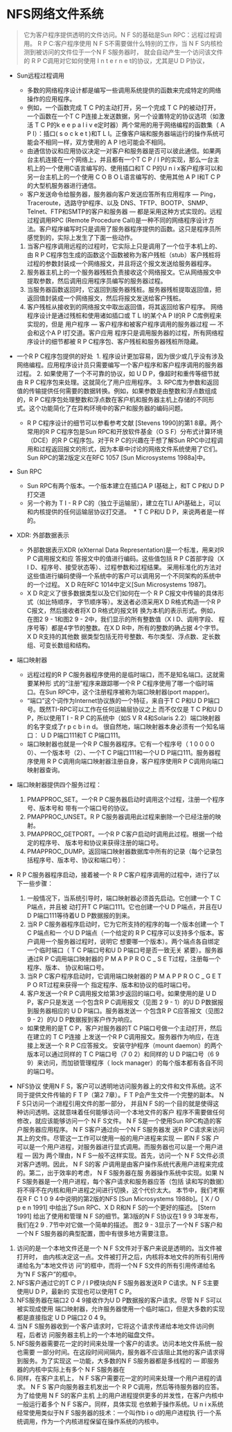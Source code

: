 # NFS网络文件系统
> 它为客户程序提供透明的文件访问。N F S的基础是Sun RPC：远程过程调用。
 R P C:客户程序使用 N F S不需要做什么特别的工作，当 N F S内核检测到被访问的文件位于一个N F S服务器时，
 就会自动产生一个访问该文件的 R P C调用对它如何使用 I n t e r n e t的协议，尤其是U D P协议，

* Sun远程过程调用
  * 多数的网络程序设计都是编写一些调用系统提供的函数来完成特定的网络操作的应用程序。
  * 例如，一个函数完成 T C P的主动打开，另一个完成 T C P的被动打开，一个函数在一个T C P连接上发送数据，另一个设置特定的协议选项（如激活 T C P的k e e p a l i v e定时器）两个常用的用于网络编程的函数集（ A P I）：插口( s o c k e t )和T L I。正像客户端和服务器端运行的操作系统可能会不相同一样，双方使用的 A P I也可能会不相同。
  * 由通信协议和应用协议决定一对客户和服务器是否可以彼此通信。如果两台主机连接在一个网络上，并且都有一个T C P / I P的实现，那么一台主机上的一个使用C语言编写的、使用插口和T C P的U n i x客户程序可以和另一台主机上的一个使用 C O B O L语言编写的、使用其他 A P I和T C P的大型机服务器进行通信。
  * 客户发送命令给服务器，服务器向客户发送应答所有应用程序 — Ping，Traceroute，选路守护程序、以及 DNS、TFTP、BOOTP、SNMP、Telnet、FTP和SMTP的客户和服务器 — 都是采用这种方式实现的。远程过程调用RPC (Remote Procedure Call)是一种不同的网络程序设计方法。客户程序编写时只是调用了服务器程序提供的函数。这只是程序员所感觉到的，实际上发生了下面一些动作。
  1. 当客户程序调用远程的过程时，它实际上只是调用了一个位于本机上的、由 R P C程序包生成的函数这个函数被称为客户残桩（stub）客户残桩将过程的参数封装成一个网络报文，并且将这个报文发送给服务器程序。
  2. 服务器主机上的一个服务器残桩负责接收这个网络报文。它从网络报文中提取参数，然后调用应用程序员编写的服务器过程。
  3. 当服务器函数返回时，它返回到服务器残桩。服务器残桩提取返回值，把返回值封装成一个网络报文，然后将报文发送给客户残桩。
  4. 客户残桩从接收到的网络报文中取出返回值，将其返回给客户程序。
网络程序设计是通过残桩和使用诸如插口或 T L I的某个A P I的R P C库例程来实现的，但是
用户程序 — 客户程序和被客户程序调用的服务器过程 — 不会和这个A P I打交道。客户应用
程序只是调用服务器的过程，所有网络程序设计的细节都被 R P C程序包、客户残桩和服务器残桩所隐藏。

* 一个R P C程序包提供的好处
  1. 程序设计更加容易，因为很少或几乎没有涉及网络编程。应用程序设计员只需要编写一个客户程序和客户程序调用的服务器过程。
  2. 如果使用了一个不可靠的协议，如 U D P，像超时和重传等细节就由 R P C程序包来处理。这就简化了用户应用程序。
  3. RPC库为参数和返回值的传输提供任何需要的数据转换。例如，如果参数是由整数和浮点数组成的，R P C程序包处理整数和浮点数在客户机和服务器主机上存储的不同形式。这个功能简化了在异构环境中的客户和服务器的编码问题。
  * R P C程序设计的细节可以参看参考文献 [Stevens 1990]的第1 8章。两个常用的R P C程序包是Sun RPC和开放软件基金（O S F）分布式计算环境（DCE）的R P C程序包。对于R P C的兴趣在于想了解Sun RPC中过程调用和过程返回报文的形式，因为本章中讨论的网络文件系统使用了它们。Sun RPC的第2版定义在RFC 1057 [Sun Microsystems 1988a]中。

* Sun RPC
  * Sun RPC有两个版本。一个版本建立在插口A P I基础上，和T C P和U D P打交道
  * 另一个称为 T I - R P C的（独立于运输层），建立在TLI API基础上，可以和内核提供的任何运输层协议打交道。
  * T C P和U D P，来说两者是一样的。

* XDR: 外部数据表示
  * 外部数据表示XDR (eXternal Data Representation)是一个标准，用来对R P C调用报文和应
答报文中的值进行编码。这些值包括 R P C首部字段（X I D、程序号、接受状态等）、过程参数和过程结果。
采用标准化的方法对这些值进行编码使得一个系统中的客户可以调用另一个不同架构的系统中的一个过程。
X D R在RFC 1014中定义[Sun Microsystems 1987]。
  * X D R定义了很多数据类型以及它们如何在一个 R P C报文中传输的具体形式（如比特顺序，
字节顺序等）。发送者必须采用X D R格式构造一个R P C报文，然后接收者将X D R格式的报文转
换为本机的表示形式。例如，在图2 9 - 1和图2 9 - 2中，我们显示的所有整数值（X I D、调用字段、
程序号等）都是4字节的整数。在X D R中，所有的整数的确占据 4个字节。X D R支持的其他数
据类型包括无符号整数、布尔类型、浮点数、定长数组、可变长数组和结构。

* 端口映射器
  * 远程过程的R P C服务器程序使用的是临时端口，而不是知名端口。这就需要某种形
式的“注册”程序来跟踪哪一个R P C程序使用了哪一个临时端口。在Sun RPC中，这个注册程序被称为端口映射器(port mapper)。
  * “端口”这个词作为Internet协议族的一个特征，来自于T C P和U D P端口号。既然TI-RPC可以工作在任何运输层协议之上
 而不仅仅是 T C P和U D P，所以使用T I - R P C的系统中（如S V R 4和Solaris 2.2）端口映射器的名字变成了r p c b i n d。
很自然地，端口映射器本身必须有一个知名端口： U D P端口111和T C P端口111。
  * 端口映射器也就是一个R P C服务器程序。它有一个程序号（ 1 0 0 0 0 0）、一个版本号（2）、一个T C P端口111和一个U D P端口111。服务器程序使用 R P C调用向端口映射器注册自身，客户程序使用R P C调用向端口映射器查询。
  
* 端口映射器提供四个服务过程：
  1. PMAPPROC_SET。一个R P C服务器启动时调用这个过程，注册一个程序号、版本号和
带有一个端口号的协议。
  2. PMAPPROC_UNSET。R P C服务器调用此过程来删除一个已经注册的映射。
  3. PMAPPROC_GETPORT。一个R P C客户启动时调用此过程。根据一个给定的程序号、
版本号和协议来获得注册的端口号。
  4. PMAPPROC_DUMP。返回端口映射器数据库中所有的记录（每个记录包括程序号、版本号、协议和端口号）：
  

* R P C服务器程序启动，接着被一个 R P C客户程序调用的过程中，进行了以下一些步骤：
  1. 一般情况下，当系统引导时，端口映射器必须首先启动。它创建一个 T C P端点，并且被
动打开T C P端口111。它也创建一个U D P端点，并且在U D P端口111等待着U D P数据报的到来。
  2. 当R P C服务器程序启动时，它为它所支持的程序的每一个版本创建一个 T C P端点和一
个U D P端点（一个给定的 R P C程序可以支持多个版本。客户调用一个服务器过程时，说明它
想要哪一个版本）。两个端点各自绑定一个临时端口（ T C P端口号和U D P端口号是否一致无关
紧要）。服务器通过R P C调用端口映射器的 P M A P P R O C _ S E T过程，注册每一个程序、版本、
协议和端口号。
  3. 当R P C客户程序启动时，它调用端口映射器的 P M A P P R O C _ G E T P O RT过程来获得一个
指定程序、版本和协议的临时端口号。
  4. 客户发送一个R P C调用报文给第3步返回的端口号。如果使用的是 U D P，客户只是发送
一个包含R P C调用报文（见图 2 9 - 1）的U D P数据报到服务器相应的 U D P端口。服务器发送一
个包含R P C应答报文（见图2 9 - 2）的U D P数据报到客户作为响应。
  * 如果使用的是T C P，客户对服务器的T C P端口号做一个主动打开，然后在建立的 T C P连接
上发送一个R P C调用报文。服务器作为响应，在连接上发送一个 R P C应答报文。
安装守护程序（mount daemon）的两个版本可以通过同样的 T C P端口号（7 0 2）和同样的
U D P端口号（6 9 9）来访问，而加锁管理程序（ lock manager）的每个版本都有各自不同的端口号。


* NFS协议
使用N F S，客户可以透明地访问服务器上的文件和文件系统。这不同于提供文件传输的
F T P（第2 7章）。F T P会产生文件一个完整的副本。 N F S只访问一个进程引用文件的那一部分，
并且N F S的一个目的就是使得这种访问透明。这就意味着任何能够访问一个本地文件的客户
程序不需要做任何修改，就应该能够访问一个 N F S文件。
N F S是一个使用Sun RPC构造的客户服务器应用程序。 N F S客户通过向一个N F S服务器发
送R P C请求来访问其上的文件。尽管这一工作可以使用一般的用户进程来实现 — 即N F S客
户可以是一个用户进程，对服务器进行显式调用。而服务器也可以是一个用户进程 — 因为
两个理由，N F S一般不这样实现。首先，访问一个 N F S文件必须对客户透明。因此， N F S的客
户调用是由客户操作系统代表用户进程来完成的。第二，出于效率的考虑， N F S服务器在服
务器操作系统中实现。如果 N F S服务器是一个用户进程，每个客户请求和服务器应答（包括
读和写的数据）将不得不在内核和用户进程之间进行切换，这个代价太大。
本节中，我们考察在R F C 1 0 9 4中说明的第2版的NFS [Sun Microsystems 1988b]。[ X / O p e n
1991] 中给出了Sun RPC、X D R和N F S的一个更好的描述。 [Stern 1991] 给出了使用和管理
N F S的细节。第3版的N F S协议在1 9 9 3年发布，我们在2 9 . 7节中对它做一个简单的描述。
图2 9 - 3显示了一个N F S客户和一个N F S服务器的典型配置，图中有很多地方需要注意。
1) 访问的是一个本地文件还是一个 N F S文件对于客户来说是透明的。当文件被打开时，
由内核决定这一点。文件被打开之后，内核将本地文件的所有引用传递给名为“本地文件访
问”的框中，而将一个N F S文件的所有引用传递给名为“N F S客户”的框中。
2) NFS客户通过它的T C P / I P模块向N F S服务器发送R P C请求。N F S主要使用U D P，最新的
实现也可以使用T C P。
3) NFS服务器在端口2 0 4 9接收作为U D P数据报的客户请求。尽管 N F S可以被实现成使用
端口映射器，允许服务器使用一个临时端口，但是大多数的实现都是直接指定 U D P端口2 0 4 9。
4) 当N F S服务器收到一个客户请求时，它将这个请求传递给本地文件访问例程，后者访
问服务器主机上的一个本地的磁盘文件。
5) NFS服务器需要花一定的时间来处理一个客户的请求。访问本地文件系统一般也需要
一部分时间。在这段时间间隔内，服务器不应该阻止其他的客户请求得到服务。为了实现这
一功能，大多数的N F S服务器都是多线程的 — 即服务器的内核中实际上有多个 N F S服务器在
6) 同样，在客户主机上， N F S客户需要花一定的时间来处理一个用户进程的请求。 N F S
客户向服务器主机发出一个 R P C调用，然后等待服务器的应答。为了给使用 N F S的客户主机
上的用户进程提供更多的并发性，在客户内核中一般运行着多个 N F S客户。同样，具体实现
也依赖于操作系统。U n i x系统经常使用类似于N F S服务器的技术：一个叫作b i o d的用户进程执
行一个系统调用，作为一个内核进程保留在操作系统的内核中。

 



